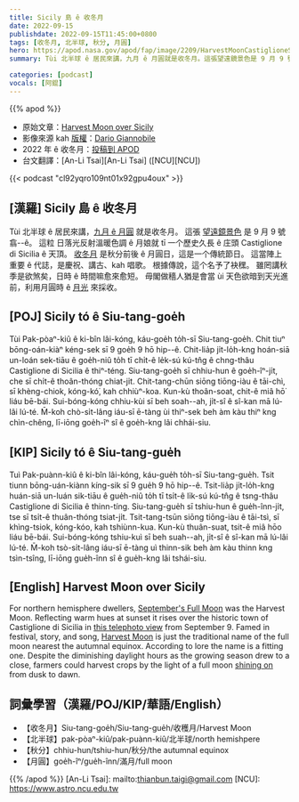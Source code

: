 ```yaml
---
title: Sicily 島 ê 收冬月
date: 2022-09-15
publishdate: 2022-09-15T11:45:00+0800
tags: [收冬月, 北半球, 秋分, 月圓]
hero: https://apod.nasa.gov/apod/fap/image/2209/HarvestMoonCastiglioneSicily1024.jpg
summary: Tùi 北半球 ê 居民來講，九月 ê 月圓就是收冬月。這張望遠鏡景色是 9 月 9 號翕--ê。

categories: [podcast]
vocals: [阿錕]
---
```


{{% apod %}}

- 原始文章：[Harvest Moon over Sicily](https://apod.nasa.gov/apod/ap220915.html)
- 影像來源 kah [版權][copyright]：[Dario Giannobile](https://www.dariogiannobile.com/)
- 2022 年 ê 收冬月：[投稿到 APOD](https://www.facebook.com/media/set/?set=a.5037808269656685&type=3)
- 台文翻譯：[An-Li Tsai][An-Li Tsai] ([NCU][NCU])

{{< podcast "cl92yqro109nt01x92gpu4oux" >}}

## [漢羅] Sicily 島 ê 收冬月
Tùi 北半球 ê 居民來講，[九月 ê 月圓][September's Full Moon] 就是收冬月。
這張 [望遠鏡景色][this telephoto view] 是 9 月 9 號翕--ê。
這粒 日落光反射溫暖色調 ê 月娘就 tī 一个歷史久長 ê 庄頭 Castiglione di Sicilia ê 天頂。
[收冬月][Harvest Moon] 是秋分前後 ê 月圓日，這是一个傳統節日。
這當陣上重要 ê 代誌，是慶祝、講古、kah 唱歌。
根據傳說，這个名予了袂䆀。
雖罔講秋季是欲煞矣，日時 ê 時間嘛愈來愈短。
毋閣做穡人猶是會當 ùi 天色欲暗到天光進前，利用月圓時 ê [月光][shining on] 來採收。

## [POJ] Sicily tó ê Siu-tang-goe̍h
Tùi Pak-pòaⁿ-kiû ê ki-bîn lâi-kóng, káu-goe̍h to̍h-sī Siu-tang-goe̍h.
Chit tiuⁿ bōng-oán-kiàⁿ kéng-sek sī 9 goe̍h 9 hō hip--ê.
Chit-lia̍p ji̍t-lo̍h-kng hoán-siā un-loán sek-tiāu ê goe̍h-niû to̍h tī chi̍t-ê le̍k-sú kú-tn̂g ê chng-thâu Castiglione di Sicilia ê thiⁿ-téng.
Siu-tang-goe̍h sī chhiu-hun ê goe̍h-îⁿ-ji̍t, che sī chi̍t-ê thoân-thóng chiat-ji̍t.
Chit-tang-chūn siōng tiōng-iàu ê tāi-chì, sī khèng-chiok, kóng-kó͘, kah chhiùⁿ-koa.
Kun-kù thoân-soat, chit-ê miâ hō͘ liáu bē-bái.
Sui-bóng-kóng chhiu-kùi sī beh soah--ah, ji̍t-sî ê sî-kan mā lú-lâi lú-té.
M̄-koh chò-si̍t-lâng iáu-sī ē-tàng ùi thiⁿ-sek beh àm kàu thiⁿ kng chìn-chêng, lī-iōng goe̍h-îⁿ sî ê goe̍h-kng lâi chhái-siu.


## [KIP] Sicily tó ê Siu-tang-gue̍h
Tuì Pak-puànn-kiû ê ki-bîn lâi-kóng, káu-gue̍h to̍h-sī Siu-tang-gue̍h.
Tsit tiunn bōng-uán-kiànn kíng-sik sī 9 gue̍h 9 hō hip--ê.
Tsit-lia̍p ji̍t-lo̍h-kng huán-siā un-luán sik-tiāu ê gue̍h-niû to̍h tī tsi̍t-ê li̍k-sú kú-tn̂g ê tsng-thâu Castiglione di Sicilia ê thinn-tíng.
Siu-tang-gue̍h sī tshiu-hun ê gue̍h-înn-ji̍t, tse sī tsi̍t-ê thuân-thóng tsiat-ji̍t.
Tsit-tang-tsūn siōng tiōng-iàu ê tāi-tsì, sī khìng-tsiok, kóng-kóo, kah tshiùnn-kua.
Kun-kù thuân-suat, tsit-ê miâ hōo liáu bē-bái.
Sui-bóng-kóng tshiu-kuì sī beh suah--ah, ji̍t-sî ê sî-kan mā lú-lâi lú-té.
M̄-koh tsò-si̍t-lâng iáu-sī ē-tàng uì thinn-sik beh àm kàu thinn kng tsìn-tsîng, lī-iōng gue̍h-înn sî ê gue̍h-kng lâi tshái-siu.


## [English] Harvest Moon over Sicily
For northern hemisphere dwellers, [September's Full Moon][September's Full Moon] was the Harvest Moon.
Reflecting warm hues at sunset it rises over the historic town of Castiglione di Sicilia in [this telephoto view][this telephoto view] from September 9.
Famed in festival, story, and song, [Harvest Moon][Harvest Moon] is just the traditional name of the full moon nearest the autumnal equinox.
According to lore the name is a fitting one.
Despite the diminishing daylight hours as the growing season drew to a close, farmers could harvest crops by the light of a full moon [shining on][shining on] from dusk to dawn.

## 詞彙學習（漢羅/POJ/KIP/華語/English）
- 【收冬月】Siu-tang-goe̍h/Siu-tang-gue̍h/收穫月/Harvest Moon
- 【北半球】pak-pòaⁿ-kiû/pak-puànn-kiû/北半球/north hemishpere
- 【秋分】chhiu-hun/tshiu-hun/秋分/the autumnal equinox
- 【月圓】goe̍h-îⁿ/gue̍h-înn/滿月/full moon


{{% /apod %}}
[An-Li Tsai]: mailto:thianbun.taigi@gmail.com
[NCU]: https://www.astro.ncu.edu.tw

[copyright]: https://apod.nasa.gov/apod/fap/lib/about_apod.html#srapply

[September's Full Moon]:https://solarsystem.nasa.gov/news/2282/full-moon-guide-september-october-2022/
[this telephoto view]:https://www.facebook.com/photo/?fbid=10228330663440918&set=a.10205099215869248
[Harvest Moon]:https://earthsky.org/moon-phases/september-full-moon-harvest-moon-corn-moon/
[shining on]:https://en.wikipedia.org/wiki/Shine_On,_Harvest_Moon
